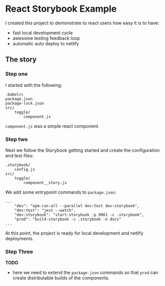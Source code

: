 # React Storybook Example

I created this project to demonstrate to react users how easy it is to have:

- fast local development cycle
- awesome testing feedback loop
- automatic auto deploy to netlify

## The story


### Step one

I started with the following:

```
.babelrc
package.json
package-lock.json
src/
    toggle/
        component.js
```

`component.js` was a simple react component.

### Step two

Next we follow the Storybook getting started and create the configuration and test files:

```
.storybook/
    config.js
src/
    toggle/
        component__story.js
```

We add some entrypoint commands to `package.json`:

```
...
    "dev": "npm-run-all --parallel dev:test dev:storybook",
    "dev:test": "jest --watch",
    "dev:storybook": "start-storybook -p 9001 -c .storybook",
    "prod": "build-storybook -c .storybook -o docs"
...
```

At this point, the project is ready for local development and netlify deployments.

### Step Three

__TODO__

- here we need to extend the `package.json` commands so that `prod` can create distributable builds of the components.
